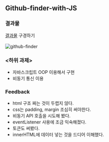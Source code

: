 ## Github-finder-with-JS

### 결과물
[결과물](https://nahyukk.github.io/Github-finder-with-JS/) 구경하기 <br><br>
![github-finder](https://github.com/user-attachments/assets/2457f01f-08a9-450a-b454-2954ca49a56c)



### <하위 과제>
- 자바스크립트 OOP 이용해서 구현
- 비동기 통신 이용

### Feedback
- html 구조 짜는 것이 두렵지 않다.
- css는 padding, margin 조심히 써야한다.
- 비동기 API 호출을 시도해 봤다.
- eventListener 사용에 조금 익숙해졌다.
- 토큰도 써봤다.
- innerHTML에 데이터 넣는 것을 드디어 이해했다.
